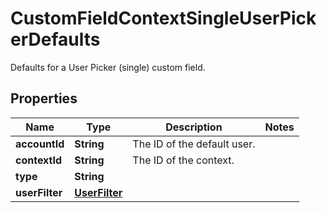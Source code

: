 

# CustomFieldContextSingleUserPickerDefaults

Defaults for a User Picker (single) custom field.

## Properties

| Name | Type | Description | Notes |
|------------ | ------------- | ------------- | -------------|
|**accountId** | **String** | The ID of the default user. |  |
|**contextId** | **String** | The ID of the context. |  |
|**type** | **String** |  |  |
|**userFilter** | [**UserFilter**](UserFilter.md) |  |  |



